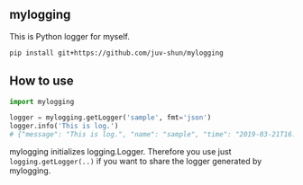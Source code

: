 ## mylogging

This is Python logger for myself.

```sh
pip install git+https://github.com/juv-shun/mylogging
```

## How to use

```python
import mylogging

logger = mylogging.getLogger('sample', fmt='json')
logger.info('This is log.')
# {"message": "This is log.", "name": "sample", "time": "2019-03-21T16:02:12+09:00", "level": "info"}
```

mylogging initializes logging.Logger. Therefore you use just `logging.getLogger(..)` if you want to share the logger generated by mylogging.
